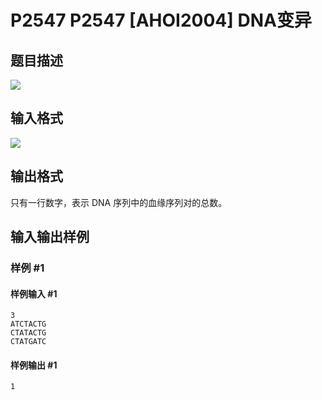 # P2547 P2547 [AHOI2004] DNA变异

## 题目描述

![](https://cdn.luogu.com.cn/upload/pic/1660.png)

## 输入格式

![](https://cdn.luogu.com.cn/upload/pic/1661.png)

## 输出格式

只有一行数字，表示 DNA 序列中的血缘序列对的总数。

## 输入输出样例

### 样例 #1

#### 样例输入 #1

```
3
ATCTACTG
CTATACTG
CTATGATC
```

#### 样例输出 #1

```
1
```
